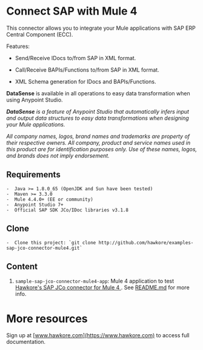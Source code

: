 # Connect SAP with Mule 4

This connector allows you to integrate your Mule applications with SAP ERP Central Component (ECC). 

Features:

- Send/Receive IDocs to/from SAP in XML format.

- Call/Receive BAPIs/Functions to/from SAP in XML format.

- XML Schema generation for IDocs and BAPIs/Functions.

**DataSense** is available in all operations to easy data transformation when using Anypoint Studio.

_**DataSense** is a feature of Anypoint Studio that automatically infers input and output data structures to easy data transformations when designing your Mule applications._

*All company names, logos, brand names and trademarks are property of their respective owners. All company, product and service names used in this product are for identification purposes only. Use of these names, logos, and brands does not imply endorsement.*

## Requirements

	-  Java >= 1.8.0_65 (OpenJDK and Sun have been tested)
	-  Maven >= 3.3.0
	-  Mule 4.4.0+ (EE or community)
	-  Anypoint Studio 7+
	-  Official SAP SDK JCo/IDoc libraries v3.1.8
	
## Clone

	-  Clone this project: `git clone http://github.com/hawkore/examples-sap-jco-connector-mule4.git`

## Content

1. `sample-sap-jco-connector-mule4-app`: Mule 4 application to test [Hawkore's SAP JCo connector for Mule 4
](https://docs.hawkore.com/private/sap-jco-connector-mule4/). See [README.md](sample-sap-jco-connector-mule4-app/README.md) for more info.

# More resources

Sign up at [www.hawkore.com](https://www.hawkore.com) to access full documentation.
